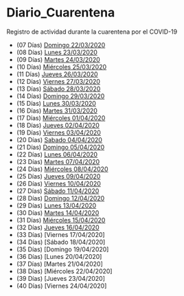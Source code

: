 # Diario_Cuarentena
Registro de actividad durante la cuarentena por el COVID-19

- (07 Días) [Domingo 22/03/2020](./Days/01.Domingo_22_03_2020.md)
- (08 Días) [Lunes 23/03/2020](./Days/02.Lunes_23_03_2020.md)
- (09 Días) [Martes 24/03/2020](./Days/03.Martes_24_03_2020.md)
- (10 Días) [Miércoles 25/03/2020](./Days/04.Miercoles_25_03_2020.md)
- (11 Días) [Jueves 26/03/2020](./Days/05.Jueves_26_03_2020.md)
- (12 Días) [Viernes 27/03/2020](./Days/06.Viernes_27_03_2020.md)
- (13 Días) [Sábado 28/03/2020](./Days/07.Sabado_28_03_2020.md)
- (14 Días) [Domingo 29/03/2020](./Days/08.Domingo_29_03_2020.md)
- (15 Días) [Lunes 30/03/2020](./Days/09.Lunes_30_03_2020.md)
- (16 Días) [Martes 31/03/2020](./Days/10.Martes_31_03_2020.md)
- (17 Días) [Miércoles 01/04/2020](./Days/11.Miercoles_01_04_2020.md)
- (18 Días) [Jueves 02/04/2020](./Days/12.Jueves_02_04_2020.md)
- (19 Días) [Viernes 03/04/2020](./Days/13.Viernes_03_04_2020.md)
- (20 Días) [Sabado 04/04/2020](./Days/14.Sabado_04_04_2020.md)
- (21 Días) [Domingo 05/04/2020](./Days/15.Domingo_05_04_2020.md)
- (22 Días) [Lunes 06/04/2020](./Days/16.Lunes_06_04_2020.md)
- (23 Días) [Martes 07/04/2020](./Days/17.Martes_07_04_2020.md)
- (24 Días) [Miércoles 08/04/2020](./Days/18.Miercoles_08_04_2020.md)
- (25 Días) [Jueves 09/04/2020](./Days/19.Jueves_09_04_2020.md)
- (26 Días) [Viernes 10/04/2020](./Days/20.Viernes_10_04_2020.md)
- (27 Días) [Sábado 11/04/2020](./Days/21.Sabado_11_04_2020.md)
- (28 Días) [Domingo 12/04/2020](./Days/22.Domingo_12_04_2020.md)
- (29 Días) [Lunes 13/04/2020](./Days/23.Lunes_13_04_2020.md)
- (30 Días) [Martes 14/04/2020](./Days/24.Martes_14_04_2020.md)
- (31 Días) [Miércoles 15/04/2020](./Days/25.Miercoles_15_04_2020.md)
- (32 Días) [Jueves 16/04/2020](./Days/26.Jueves_16_04_2020.md)
- (33 Días) [Viernes 17/04/2020]
- (34 Días) [Sábado 18/04/2020]
- (35 Días) [Domingo 19/04/2020]
- (36 Días) [Lunes 20/04/2020]
- (37 Días) [Martes 21/04/2020]
- (38 Días) [Miércoles 22/04/2020]
- (39 Días) [Jueves 23/04/2020]
- (40 Días) [Viernes 24/04/2020]
